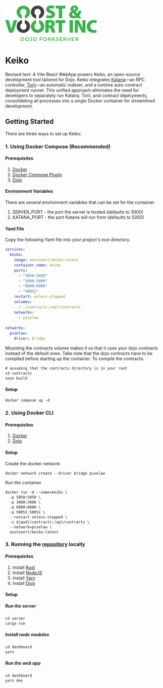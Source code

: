 ![](https://raw.githubusercontent.com/oostvoort/keiko/main/assets/logo.png)
# Keiko
Revised text:
A Vite React WebApp powers Keiko, an open-source development tool tailored for Dojo. Keiko integrates [Katana](https://book.dojoengine.org/toolchain/katana/overview.html)—an RPC controller, [Torii](https://book.dojoengine.org/toolchain/torii/overview.html)—an automatic indexer, and a runtime auto-contract deployment runner. This unified approach eliminates the need for developers to separately run Katana, Torii, and contract deployments, consolidating all processes into a single Docker container for streamlined development.

## Getting Started
There are three ways to set up Keiko:

### 1. Using Docker Compose (Recommended)

#### Prerequisites
1. [Docker](https://docs.docker.com/get-docker/)
2. [Docker Compose Plugin](https://docs.docker.com/compose/install/)
3. [Dojo](https://book.dojoengine.org/getting-started/quick-start.html)

#### Environment Variables
There are several environment variables that can be set for the container.
1. SERVER_PORT - the port the server is hosted (defaults to 3000)
2. KATANA_PORT - the port Katana will run from (defaults to 5050)

#### Yaml File
Copy the following Yaml file into your project's root directory.
````yaml
services:
  keiko:
    image: oostvoort/keiko:latest
    container_name: keiko
    ports:
      - "5050:5050"
      - "3000:3000"
      - "8080:8080"
      - "50051"
    restart: unless-stopped
    volumes:
      - ./contracts:/opt/contracts
    networks:
      - pixelaw

networks:
  pixelaw:
    driver: bridge

````
Mounting the contracts volume makes it so that it uses your dojo contracts instead of the 
default ones. Take note that the dojo contracts have to be compiled before starting up the
container. To compile the contracts:

````shell
# assuming that the contracts directory is in your root
cd contracts
sozo build
````

#### Setup
````shell
docker compose up -d
````

### 2. Using Docker CLI

#### Prerequisites
1. [Docker](https://docs.docker.com/get-docker/)
2. [Dojo](https://book.dojoengine.org/getting-started/quick-start.html)

#### Setup
Create the docker network
````shell
docker network create --driver bridge pixelaw
````

Run the container
````shell
docker run -d --name=keiko \
  -p 5050:5050 \
  -p 3000:3000 \
  -p 8080:8080 \
  -p 50051:50051 \
  --restart unless-stopped \
  -v $(pwd)/contracts:/opt/contracts \
  --network=pixelaw \
  oostvoort/keiko:latest
````

### 3. Running the [repository](https://github.com/oostvoort/keiko) locally

#### Prerequisites
1. Install [Rust](https://www.rust-lang.org/tools/install)
2. Install [NodeJS](https://nodejs.org/en/download)
3. Install [Yarn](https://classic.yarnpkg.com/lang/en/docs/install/)
4. Install [Dojo](https://book.dojoengine.org/getting-started/installation.html)

#### Setup
##### Run the server
````shell
cd server
cargo run
````
##### Install node modules
````shell
cd dashboard
yarn
````
##### Run the web app
````shell
cd dashboard
yarn dev
````